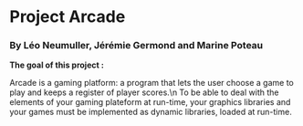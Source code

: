 # Project Arcade
### By Léo Neumuller, Jérémie Germond and Marine Poteau

**The goal of this project :**

Arcade is a gaming platform: a program that lets the user choose a game to play and keeps a register of player scores.\n
To be able to deal with the elements of your gaming plateform at run-time, your graphics libraries and your games must be implemented as dynamic libraries, loaded at run-time.